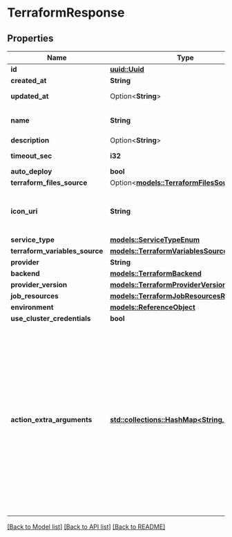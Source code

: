 # TerraformResponse

## Properties

Name | Type | Description | Notes
------------ | ------------- | ------------- | -------------
**id** | [**uuid::Uuid**](uuid::Uuid.md) |  | [readonly]
**created_at** | **String** |  | [readonly]
**updated_at** | Option<**String**> |  | [optional][readonly]
**name** | **String** | name is case insensitive | 
**description** | Option<**String**> |  | [optional]
**timeout_sec** | **i32** |  | [default to 600]
**auto_deploy** | **bool** |  | 
**terraform_files_source** | Option<[**models::TerraformFilesSource**](TerraformFilesSource.md)> |  | [optional]
**icon_uri** | **String** | Icon URI representing the terraform service. | 
**service_type** | [**models::ServiceTypeEnum**](ServiceTypeEnum.md) |  | 
**terraform_variables_source** | [**models::TerraformVariablesSourceResponse**](TerraformVariablesSourceResponse.md) |  | 
**provider** | **String** |  | 
**backend** | [**models::TerraformBackend**](TerraformBackend.md) |  | 
**provider_version** | [**models::TerraformProviderVersion**](TerraformProviderVersion.md) |  | 
**job_resources** | [**models::TerraformJobResourcesResponse**](TerraformJobResourcesResponse.md) |  | 
**environment** | [**models::ReferenceObject**](ReferenceObject.md) |  | 
**use_cluster_credentials** | **bool** |  | 
**action_extra_arguments** | [**std::collections::HashMap<String, Vec<String>>**](Vec.md) | The key represent the action command name i.e: \"plan\" The value represent the extra arguments to pass to this command  i.e: {\"apply\", [\"-lock=false\"]} is going to prepend `-lock=false` to terraform apply commands | 

[[Back to Model list]](../README.md#documentation-for-models) [[Back to API list]](../README.md#documentation-for-api-endpoints) [[Back to README]](../README.md)


